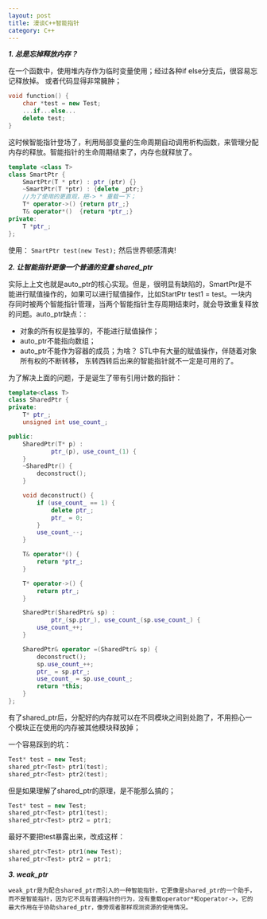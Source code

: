 ```yaml
---
layout: post
title: 漫谈C++智能指针
category: C++
---
```



***1. 总是忘掉释放内存？***

在一个函数中，使用堆内存作为临时变量使用；经过各种if else分支后，很容易忘记释放掉。
或者代码显得非常臃肿；

```cpp
void function() {
	char *test = new Test;
	...if...else...
	delete test;
}
```

这时候智能指针登场了，利用局部变量的生命周期自动调用析构函数，来管理分配内存的释放。智能指针的生命周期结束了，内存也就释放了。

```cpp
template <class T>
class SmartPtr {
	SmartPtr(T * ptr) : ptr_(ptr) {}
	~SmartPtr(T *ptr) : {delete _ptr;}
	//为了使用的更直观，把-> * 重载一下；
	T* operator->() {return ptr_;}
	T& operator*()  {return *ptr_;}
private:
	T *ptr_;	
};
```
使用： `SmartPtr test(new Test);`  然后世界顿感清爽!

***2. 让智能指针更像一个普通的变量 shared_ptr***


实际上上文也就是auto_ptr的核心实现。但是，很明显有缺陷的，SmartPtr是不能进行赋值操作的，如果可以进行赋值操作，比如StartPtr test1 = test。一块内存同时被两个智能指针管理，当两个智能指针生存周期结束时，就会导致重复释放的问题。auto_ptr缺点：:

- 对象的所有权是独享的，不能进行赋值操作；
- auto_ptr不能指向数组；
- auto_ptr不能作为容器的成员；为啥？ STL中有大量的赋值操作，伴随着对象所有权的不断转移， 东转西转后出来的智能指针就不一定是可用的了。

为了解决上面的问题，于是诞生了带有引用计数的指针：

```cpp
template<class T>
class SharedPtr {
private:
	T* ptr_;
	unsigned int use_count_;

public:
	SharedPtr(T* p) :
			ptr_(p), use_count_(1) {
	}
	~SharedPtr() {
		deconstruct();
	}

	void deconstruct() {
		if (use_count_ == 1) {
			delete ptr_;
			ptr_ = 0;
		}
		use_count_--;
	}

	T& operator*() {
		return *ptr_;
	}

	T* operator->() {
		return ptr_;
	}

	SharedPtr(SharedPtr& sp) :
			ptr_(sp.ptr_), use_count_(sp.use_count_) {
		use_count_++;
	}

	SharedPtr& operator =(SharedPtr& sp) {
		deconstruct();
		sp.use_count_++;
		ptr_ = sp.ptr_;
		use_count_ = sp.use_count_;
		return *this;
	}
};

```
有了shared_ptr后，分配好的内存就可以在不同模块之间到处跑了，不用担心一个模块正在使用的内存被其他模块释放掉；

一个容易踩到的坑：

```cpp
Test* test = new Test;
shared_ptr<Test> ptr1(test);
shared_ptr<Test> ptr2(test);
```
但是如果理解了shared_ptr的原理，是不能那么搞的；

```cpp 
Test* test = new Test;
shared_ptr<Test> ptr1(test);
shared_ptr<Test> ptr2 = ptr1;
```
最好不要把test暴露出来，改成这样：

```cpp
shared_ptr<Test> ptr1(new Test);
shared_ptr<Test> ptr2 = ptr1;
```

***3. weak_ptr***

	weak_ptr是为配合shared_ptr而引入的一种智能指针，它更像是shared_ptr的一个助手，而不是智能指针，因为它不具有普通指针的行为，没有重载operator*和operator->，它的最大作用在于协助shared_ptr，像旁观者那样观测资源的使用情况。

